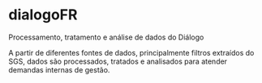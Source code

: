 # dialogoFR
Processamento, tratamento e análise de dados do Diálogo

A partir de diferentes fontes de dados, principalmente filtros extraídos do SGS, dados são processados, tratados e analisados para atender demandas internas de gestão.
